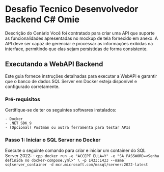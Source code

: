 # Desafio Tecnico Desenvolvedor Backend C# Omie
Descrição do Cenário Você foi contratado para criar uma API que suporte as funcionalidades apresentadas no mockup de tela fornecido em anexo. A API deve ser capaz de gerenciar e processar as informações exibidas na interface, permitindo que elas sejam persistidas de forma consistente.  

## Executando a WebAPI Backend
Este guia fornece instruções detalhadas para executar a WebAPI e garantir que o banco de dados SQL Server em Docker esteja disponível e configurado corretamente.

### Pré-requisitos

Certifique-se de ter os seguintes softwares instalados:

    - Docker
    - .NET SDK 9
    - (Opcional) Postman ou outra ferramenta para testar APIs

### Passo 1: Iniciar o SQL Server no Docker
Execute o seguinte comando para criar e iniciar um container do SQL Server 2022:
    - ```cpp
    docker run -e "ACCEPT_EULA=Y" -e "SA_PASSWORD=<Senha definida no docker-compose.yml>" \ -p 1433:1433 --name sqlserver_container -d mcr.microsoft.com/mssql/server:2022-latest
    ```

